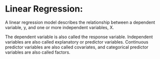 # Linear Regression:
A linear regression model describes the relationship between a dependent variable, y, and one or more independent variables, X.

The dependent variable is also called the response variable. Independent variables are also called explanatory or predictor variables. Continuous predictor variables are also called covariates, and categorical predictor variables are also called factors. 
